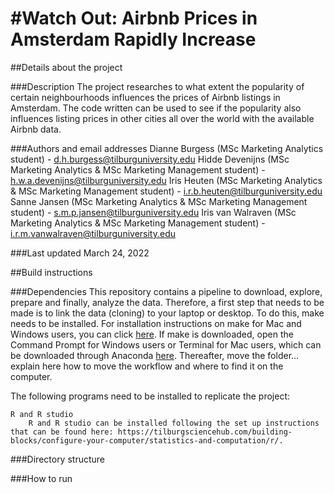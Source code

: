 #**Watch Out: Airbnb Prices in Amsterdam Rapidly Increase**
===================================================================

##Details about the project

###Description
The project researches to what extent the popularity of certain neighbourhoods influences the prices of Airbnb listings in Amsterdam. The code written can be used to see if the popularity also influences listing prices in other cities all over the world with the available Airbnb data.

###Authors and email addresses
Dianne Burgess (MSc Marketing Analytics student) - d.h.burgess@tilburguniversity.edu
Hidde Devenijns (MSc Marketing Analytics & MSc Marketing Management student) - h.w.a.devenijns@tilburguniversity.edu
Iris Heuten (MSc Marketing Analytics & MSc Marketing Management student) - i.r.b.heuten@tilburguniversity.edu
Sanne Jansen (MSc Marketing Analytics & MSc Marketing Management student) - s.m.p.jansen@tilburguniversity.edu
Iris van Walraven (MSc Marketing Analytics & MSc Marketing Management student) - i.r.m.vanwalraven@tilburguniversity.edu

###Last updated
March 24, 2022

##Build instructions

###Dependencies
This repository contains a pipeline to download, explore, prepare and finally, analyze the data. Therefore, a first step that needs to be made is to link the data (cloning) to your laptop or desktop. To do this, make needs to be installed. For installation instructions on make for Mac and Windows users, you can click [here](https://tilburgsciencehub.com/building-blocks/configure-your-computer/automation-and-workflows/make/). If make is downloaded, open the Command Prompt for Windows users or Terminal for Mac users, which can be downloaded through Anaconda [here](https://www.anaconda.com/products/individual). Thereafter, move the folder... explain here how to move the workflow and where to find it on the computer.

The following programs need to be installed to replicate the project:

    R and R studio
        R and R studio can be installed following the set up instructions that can be found here: https://tilburgsciencehub.com/building-blocks/configure-your-computer/statistics-and-computation/r/.
              
 

###Directory structure


###How to run
